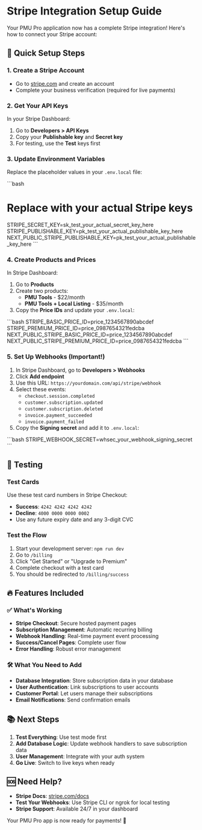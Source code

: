 # Stripe Integration Setup Guide

Your PMU Pro application now has a complete Stripe integration! Here's how to connect your Stripe account:

## 🚀 Quick Setup Steps

### 1. Create a Stripe Account
- Go to [stripe.com](https://stripe.com) and create an account
- Complete your business verification (required for live payments)

### 2. Get Your API Keys
In your Stripe Dashboard:
1. Go to **Developers > API Keys**
2. Copy your **Publishable key** and **Secret key**
3. For testing, use the **Test** keys first

### 3. Update Environment Variables
Replace the placeholder values in your `.env.local` file:

\`\`\`bash
# Replace with your actual Stripe keys
STRIPE_SECRET_KEY=sk_test_your_actual_secret_key_here
STRIPE_PUBLISHABLE_KEY=pk_test_your_actual_publishable_key_here
NEXT_PUBLIC_STRIPE_PUBLISHABLE_KEY=pk_test_your_actual_publishable_key_here
\`\`\`

### 4. Create Products and Prices
In Stripe Dashboard:
1. Go to **Products**
2. Create two products:
   - **PMU Tools** - $22/month
   - **PMU Tools + Local Listing** - $35/month
3. Copy the **Price IDs** and update your `.env.local`:

\`\`\`bash
STRIPE_BASIC_PRICE_ID=price_1234567890abcdef
STRIPE_PREMIUM_PRICE_ID=price_0987654321fedcba
NEXT_PUBLIC_STRIPE_BASIC_PRICE_ID=price_1234567890abcdef
NEXT_PUBLIC_STRIPE_PREMIUM_PRICE_ID=price_0987654321fedcba
\`\`\`

### 5. Set Up Webhooks (Important!)
1. In Stripe Dashboard, go to **Developers > Webhooks**
2. Click **Add endpoint**
3. Use this URL: `https://yourdomain.com/api/stripe/webhook`
4. Select these events:
   - `checkout.session.completed`
   - `customer.subscription.updated`
   - `customer.subscription.deleted`
   - `invoice.payment_succeeded`
   - `invoice.payment_failed`
5. Copy the **Signing secret** and add it to `.env.local`:

\`\`\`bash
STRIPE_WEBHOOK_SECRET=whsec_your_webhook_signing_secret
\`\`\`

## 🧪 Testing

### Test Cards
Use these test card numbers in Stripe Checkout:
- **Success**: `4242 4242 4242 4242`
- **Decline**: `4000 0000 0000 0002`
- Use any future expiry date and any 3-digit CVC

### Test the Flow
1. Start your development server: `npm run dev`
2. Go to `/billing`
3. Click "Get Started" or "Upgrade to Premium"
4. Complete checkout with a test card
5. You should be redirected to `/billing/success`

## 🔥 Features Included

### ✅ What's Working
- **Stripe Checkout**: Secure hosted payment pages
- **Subscription Management**: Automatic recurring billing
- **Webhook Handling**: Real-time payment event processing
- **Success/Cancel Pages**: Complete user flow
- **Error Handling**: Robust error management

### 🛠️ What You Need to Add
- **Database Integration**: Store subscription data in your database
- **User Authentication**: Link subscriptions to user accounts
- **Customer Portal**: Let users manage their subscriptions
- **Email Notifications**: Send confirmation emails

## 📚 Next Steps

1. **Test Everything**: Use test mode first
2. **Add Database Logic**: Update webhook handlers to save subscription data
3. **User Management**: Integrate with your auth system
4. **Go Live**: Switch to live keys when ready

## 🆘 Need Help?

- **Stripe Docs**: [stripe.com/docs](https://stripe.com/docs)
- **Test Your Webhooks**: Use Stripe CLI or ngrok for local testing
- **Stripe Support**: Available 24/7 in your dashboard

Your PMU Pro app is now ready for payments! 🎉
